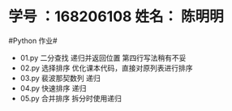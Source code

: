 # 学号 ：168206108  姓名： 陈明明

#Python 作业#

- 01.py 二分查找      递归并返回位置 第四行写法稍有不妥
- 02.py 选择排序      优化课本代码，直接对原列表进行排序
- 03.py 裴波那契数列  递归
- 04.py 快速排序      递归
- 05.py 合并排序      拆分时使用递归
